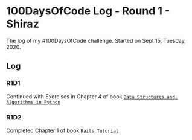 # 100DaysOfCode Log - Round 1 - Shiraz

The log of my #100DaysOfCode challenge. Started on Sept 15, Tuesday, 2020.

## Log

### R1D1 

Continued with Exercises in Chapter 4 of book [`Data Structures and Algorithms in Python`](https://link.springer.com/book/10.1007/978-3-319-13072-9)

### R1D2

Completed Chapter 1 of book [`Rails Tutorial`](https://www.railstutorial.org/book)
